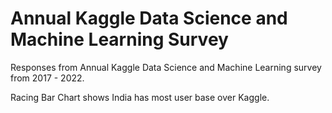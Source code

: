 # Annual Kaggle Data Science and Machine Learning Survey

Responses from Annual Kaggle Data Science and Machine Learning survey from 2017 - 2022.

Racing Bar Chart shows India has most user base over Kaggle. 
